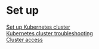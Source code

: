 # Set up
[Set up Kubernetes cluster](kubernetes-cluster-setup/setup.md)  
[Kubernetes cluster troubleshooting](kubernetes-cluster-setup/troubleshooting.md)  
[Cluster access](kubernetes-cluster-setup/permissions.md)